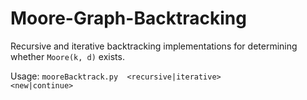 # Moore-Graph-Backtracking

Recursive and iterative backtracking implementations for determining whether <code>Moore(k, d)</code> exists.

Usage: <code>mooreBacktrack.py <k d> <recursive|iterative> <new|continue></code>